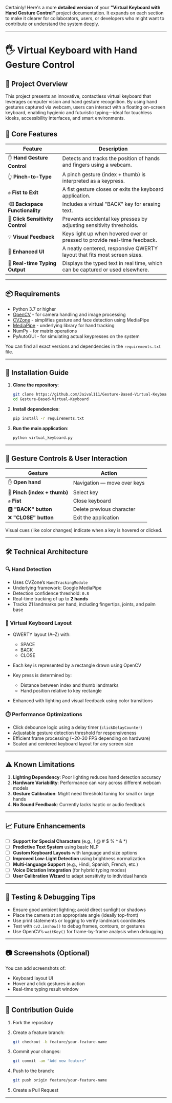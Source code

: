 Certainly! Here's a more **detailed version** of your **"Virtual Keyboard with Hand Gesture Control"** project documentation. It expands on each section to make it clearer for collaborators, users, or developers who might want to contribute or understand the system deeply.

---

# 🖐️ Virtual Keyboard with Hand Gesture Control

## 🚀 Project Overview

This project presents an innovative, contactless virtual keyboard that leverages computer vision and hand gesture recognition. By using hand gestures captured via webcam, users can interact with a floating on-screen keyboard, enabling hygienic and futuristic typing—ideal for touchless kiosks, accessibility interfaces, and smart environments.

## 🎯 Core Features

| Feature                          | Description                                                                    |
| -------------------------------- | ------------------------------------------------------------------------------ |
| ✋ **Hand Gesture Control**       | Detects and tracks the position of hands and fingers using a webcam.           |
| 👆 **Pinch-to-Type**             | A pinch gesture (index + thumb) is interpreted as a keypress.                  |
| ✊ **Fist to Exit**               | A fist gesture closes or exits the keyboard application.                       |
| ⌫ **Backspace Functionality**    | Includes a virtual "BACK" key for erasing text.                                |
| 🔄 **Click Sensitivity Control** | Prevents accidental key presses by adjusting sensitivity thresholds.           |
| 💡 **Visual Feedback**           | Keys light up when hovered over or pressed to provide real-time feedback.      |
| 🎨 **Enhanced UI**               | A neatly centered, responsive QWERTY layout that fits most screen sizes.       |
| 📝 **Real-time Typing Output**   | Displays the typed text in real time, which can be captured or used elsewhere. |

---

## 📦 Requirements

* Python 3.7 or higher
* [OpenCV](https://opencv.org/) - for camera handling and image processing
* [CVZone](https://github.com/cvzone/cvzone) - simplifies gesture and face detection using MediaPipe
* [MediaPipe](https://mediapipe.dev/) - underlying library for hand tracking
* NumPy - for matrix operations
* PyAutoGUI - for simulating actual keypresses on the system

You can find all exact versions and dependencies in the `requirements.txt` file.

---

## 💾 Installation Guide

1. **Clone the repository**:

   ```bash
   git clone https://github.com/Jaival111/Gesture-Based-Virtual-Keyboard.git
   cd Gesture-Based-Virtual-Keyboard
   ```

2. **Install dependencies**:

   ```bash
   pip install -r requirements.txt
   ```

3. **Run the main application**:

   ```bash
   python virtual_keyboard.py
   ```

---

## 🧠 Gesture Controls & User Interaction

| Gesture                      | Action                      |
| ---------------------------- | --------------------------- |
| ✋ **Open hand**              | Navigation — move over keys |
| 🤏 **Pinch (index + thumb)** | Select key                  |
| ✊ **Fist**                   | Close keyboard              |
| 🅱️ **"BACK" button**        | Delete previous character   |
| ❌ **"CLOSE" button**         | Exit the application        |

Visual cues (like color changes) indicate when a key is hovered or clicked.

---

## 🛠️ Technical Architecture

### 🔍 Hand Detection

* Uses CVZone’s `HandTrackingModule`
* Underlying framework: Google MediaPipe
* Detection confidence threshold: `0.8`
* Real-time tracking of up to **2 hands**
* Tracks 21 landmarks per hand, including fingertips, joints, and palm base

### 🧱 Virtual Keyboard Layout

* QWERTY layout (A–Z) with:

  * SPACE
  * BACK
  * CLOSE
* Each key is represented by a rectangle drawn using OpenCV
* Key press is determined by:

  * Distance between index and thumb landmarks
  * Hand position relative to key rectangle
* Enhanced with lighting and visual feedback using color transitions

### ⏱️ Performance Optimizations

* Click debounce logic using a delay timer (`clickDelayCounter`)
* Adjustable gesture detection threshold for responsiveness
* Efficient frame processing (\~20-30 FPS depending on hardware)
* Scaled and centered keyboard layout for any screen size

---

## ⚠️ Known Limitations

1. **Lighting Dependency**: Poor lighting reduces hand detection accuracy
2. **Hardware Variability**: Performance can vary across different webcam models
3. **Gesture Calibration**: Might need threshold tuning for small or large hands
4. **No Sound Feedback**: Currently lacks haptic or audio feedback

---

## 📈 Future Enhancements

* [ ] **Support for Special Characters** (e.g., ! @ # \$ % ^ & \*)
* [ ] **Predictive Text System** using basic NLP
* [ ] **Custom Keyboard Layouts** with language and size options
* [ ] **Improved Low-Light Detection** using brightness normalization
* [ ] **Multi-language Support** (e.g., Hindi, Spanish, French, etc.)
* [ ] **Voice Dictation Integration** (for hybrid typing modes)
* [ ] **User Calibration Wizard** to adapt sensitivity to individual hands

---

## 🧪 Testing & Debugging Tips

* Ensure good ambient lighting; avoid direct sunlight or shadows
* Place the camera at an appropriate angle (ideally top-front)
* Use print statements or logging to verify landmark coordinates
* Test with `cv2.imshow()` to debug frames, contours, or gestures
* Use OpenCV’s `waitKey()` for frame-by-frame analysis when debugging

---

## 📷 Screenshots (Optional)

You can add screenshots of:

* Keyboard layout UI
* Hover and click gestures in action
* Real-time typing result window

---

## 🤝 Contribution Guide

1. Fork the repository
2. Create a feature branch:

   ```bash
   git checkout -b feature/your-feature-name
   ```
3. Commit your changes:

   ```bash
   git commit -am "Add new feature"
   ```
4. Push to the branch:

   ```bash
   git push origin feature/your-feature-name
   ```
5. Create a Pull Request

---
